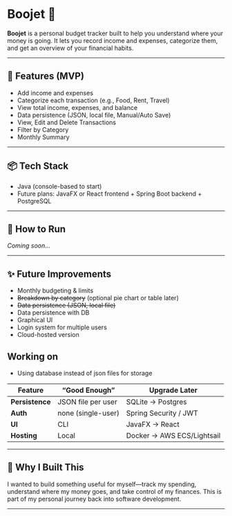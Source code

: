 # Boojet 💸

**Boojet** is a personal budget tracker built to help you understand where your money is going. It lets you record income and expenses, categorize them, and get an overview of your financial habits.

---

## 🚀 Features (MVP)

- Add income and expenses
- Categorize each transaction (e.g., Food, Rent, Travel)
- View total income, expenses, and balance
- Data persistence (JSON, local file, Manual/Auto Save)
- View, Edit and Delete Transactions
- Filter by Category
- Monthly Summary


---

## 📦 Tech Stack

- Java (console-based to start)
- Future plans: JavaFX or React frontend + Spring Boot backend + PostgreSQL

---

## 🔧 How to Run

*Coming soon...*

---

## ✨ Future Improvements

- Monthly budgeting & limits
- ~~Breakdown by category~~ (optional pie chart or table later)
- ~~Data persistence (JSON, local file)~~
- Data persistence with DB
- Graphical UI
- Login system for multiple users
- Cloud-hosted version

## Working on

- Using database instead of json files for storage


| Feature         | “Good Enough”      | Upgrade Later              |
| --------------- | ------------------ | -------------------------- |
| **Persistence** | JSON file per user | SQLite → Postgres          |
| **Auth**        | none (single-user) | Spring Security / JWT      |
| **UI**          | CLI                | JavaFX → React             |
| **Hosting**     | Local              | Docker → AWS ECS/Lightsail |


---

## 🧠 Why I Built This

I wanted to build something useful for myself—track my spending, understand where my money goes, and take control of my finances. This is part of my personal journey back into software development.

---
